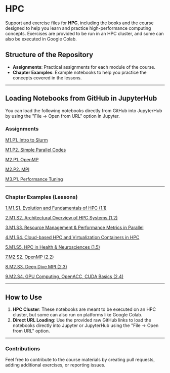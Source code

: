 # HPC 

Support and exercise files for **HPC**, including the books and the course designed to help you learn and practice high-performance computing concepts. Exercises are provided to be run in an HPC cluster, and some can also be executed in Google Colab.

## Structure of the Repository

- **Assignments**: Practical assignments for each module of the course.
- **Chapter Examples**: Example notebooks to help you practice the concepts covered in the lessons.

---

## Loading Notebooks from GitHub in JupyterHub

You can load the following notebooks directly from GitHub into JupyterHub by using the "File -> Open from URL" option in Jupyter.

### Assignments

[M1.P1. Intro to Slurm](https://raw.githubusercontent.com/OscarDiez/hpc_course/main/assignments/M1.P1.IntroSlurm.ipynb)

[M1.P2. Simple Parallel Codes](https://raw.githubusercontent.com/OscarDiez/hpc_course/main/assignments/M1.P2.SimpleParallelCodes.ipynb)

[M2.P1. OpenMP](https://raw.githubusercontent.com/OscarDiez/hpc_course/main/assignments/M2.P1.OpenMP.ipynb)

[M2.P2. MPI](https://raw.githubusercontent.com/OscarDiez/hpc_course/main/assignments/M2.P2.MPI.ipynb)

[M3.P1. Performance Tuning](https://raw.githubusercontent.com/OscarDiez/hpc_course/main/assignments/M3.P1.Performance_tuning.ipynb)


---

### Chapter Examples (Lessons)


[1.M1.S1. Evolution and Fundamentals of HPC (1.1)](https://raw.githubusercontent.com/OscarDiez/hpc_course/main/chapters_examples/1.M1.S1.Evolution%20and%20Fundamentals%20of%20HPC%20(1.1).ipynb)

[2.M1.S2. Architectural Overview of HPC Systems (1.2)](https://raw.githubusercontent.com/OscarDiez/hpc_course/main/chapters_examples/2.M1.S2.Architectural%20Overview%20of%20HPC%20Systems%20(1.2).ipynb)

[3.M1.S3. Resource Management & Performance Metrics in Parallel](https://raw.githubusercontent.com/OscarDiez/hpc_course/main/chapters_examples/3.M1.S3.Resource%20Management%20%26%20Performance%20Metrics%20in%20Parallel.ipynb)

[4.M1.S4. Cloud-based HPC and Virtualization Containers in HPC](https://raw.githubusercontent.com/OscarDiez/hpc_course/main/chapters_examples/4.M1.S4.Cloud-based%20HPC%20and%20Virtualization_Containers%20in%20HPC.ipynb)

[5.M1.S5. HPC in Health & Neurosciences (1.5)](https://raw.githubusercontent.com/OscarDiez/hpc_course/main/chapters_examples/5.M1.S5.HPC%20in%20Health%20%26%20Neurosciences%20(1.5).ipynb)

[7.M2.S2. OpenMP (2.2)](https://raw.githubusercontent.com/OscarDiez/hpc_course/main/chapters_examples/7.M2.S2.OpenMP%20(2.2).ipynb)

[8.M2.S3. Deep Dive MPI (2.3)](https://raw.githubusercontent.com/OscarDiez/hpc_course/main/chapters_examples/8.M2.S3.Deep%20Dive%20MPI%20(2.3).ipynb)

[9.M2.S4. GPU Computing, OpenACC, CUDA Basics (2.4)](https://raw.githubusercontent.com/OscarDiez/hpc_course/main/chapters_examples/9.M2.S4.GPU%20Computing,%20OpenAcc_CUDA%20basics%20(2.4).ipynb)

---

## How to Use

1. **HPC Cluster**: These notebooks are meant to be executed on an HPC cluster, but some can also run on platforms like Google Colab.
2. **Direct URL Loading**: Use the provided raw GitHub links to load the notebooks directly into Jupyter or JupyterHub using the "File -> Open from URL" option.

---

### Contributions

Feel free to contribute to the course materials by creating pull requests, adding additional exercises, or reporting issues.
